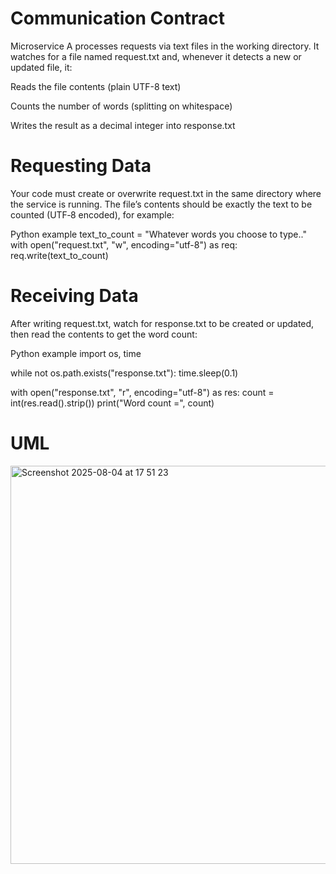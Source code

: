# Communication Contract
Microservice A processes requests via text files in the working directory. It watches for a file named request.txt and, whenever it detects a new or updated file, it:

Reads the file contents (plain UTF-8 text)

Counts the number of words (splitting on whitespace)

Writes the result as a decimal integer into response.txt

# Requesting Data

Your code must create or overwrite request.txt in the same directory where the service is running. The file’s contents should be exactly the text to be counted (UTF‑8 encoded), for example:

Python example
text_to_count = "Whatever words you choose to type.."
with open("request.txt", "w", encoding="utf-8") as req:
    req.write(text_to_count)
    
# Receiving Data
After writing request.txt, watch for response.txt to be created or updated, then read the contents to get the word count:

Python example
import os, time

while not os.path.exists("response.txt"):
    time.sleep(0.1)

with open("response.txt", "r", encoding="utf-8") as res:
    count = int(res.read().strip())
print("Word count =", count)


# UML

<img width="979" height="637" alt="Screenshot 2025-08-04 at 17 51 23" src="https://github.com/user-attachments/assets/8923950d-9f14-41b2-90b8-976c218fe056" />
